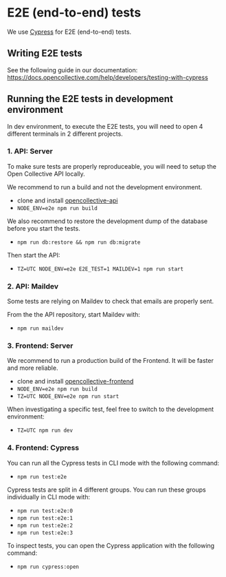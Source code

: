 # E2E (end-to-end) tests

We use [Cypress](https://www.cypress.io/) for E2E (end-to-end) tests.

## Writing E2E tests

See the following guide in our documentation:
https://docs.opencollective.com/help/developers/testing-with-cypress

## Running the E2E tests in development environment

In dev environment, to execute the E2E tests, you will need to open 4 different terminals in 2 different projects.

### 1. API: Server

To make sure tests are properly reproduceable, you will need to setup the Open Collective API locally.

We recommend to run a build and not the development environment.

- clone and install [opencollective-api](https://github.com/opencollective/opencollective-api)
- `NODE_ENV=e2e npm run build`

We also recommend to restore the development dump of the database before you start the tests.

- `npm run db:restore && npm run db:migrate`

Then start the API:

- `TZ=UTC NODE_ENV=e2e E2E_TEST=1 MAILDEV=1 npm run start`

### 2. API: Maildev

Some tests are relying on Maildev to check that emails are properly sent.

From the the API repository, start Maildev with:

- `npm run maildev`

### 3. Frontend: Server

We recommend to run a production build of the Frontend. It will be faster and more reliable.

- clone and install [opencollective-frontend](https://github.com/opencollective/opencollective-frontend)
- `NODE_ENV=e2e npm run build`
- `TZ=UTC NODE_ENV=e2e npm run start`

When investigating a specific test, feel free to switch to the development environment:

- `TZ=UTC npm run dev`

### 4. Frontend: Cypress

You can run all the Cypress tests in CLI mode with the following command:

- `npm run test:e2e`

Cypress tests are split in 4 different groups. You can run these groups individually in CLI mode with:

- `npm run test:e2e:0`
- `npm run test:e2e:1`
- `npm run test:e2e:2`
- `npm run test:e2e:3`

To inspect tests, you can open the Cypress application with the following command:

- `npm run cypress:open`
